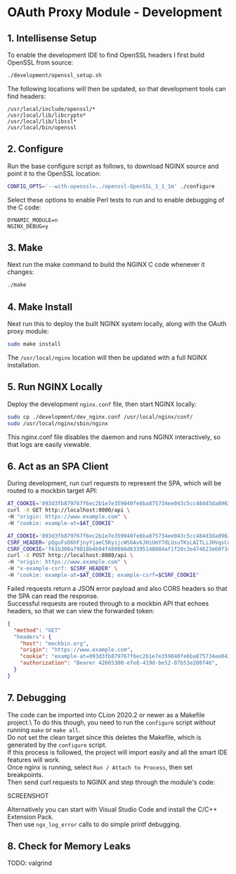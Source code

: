 # OAuth Proxy Module - Development

## 1. Intellisense Setup

To enable the development IDE to find OpenSSL headers I first build OpenSSL from source: 

```bash
./development/openssl_setup.sh
```

The following locations will then be updated, so that development tools can find headers:

```text
/usr/local/include/openssl/*
/usr/local/lib/libcrypto*
/usr/local/lib/libssl*
/usr/local/bin/openssl
```

## 2. Configure

Run the base configure script as follows, to download NGINX source and point it to the OpenSSL location:

```bash
CONFIG_OPTS='--with-openssl=../openssl-OpenSSL_1_1_1m' ./configure 
```

Select these options to enable Perl tests to run and to enable debugging of the C code:

```text
DYNAMIC_MODULE=n
NGINX_DEBUG=y
```

## 3. Make

Next run the make command to build the NGINX C code whenever it changes:

```bash
./make
```

## 4. Make Install

Next run this to deploy the built NGINX system locally, along with the OAuth proxy module:

```bash
sudo make install
```

The `/usr/local/nginx` location will then be updated with a full NGINX installation.

## 5. Run NGINX Locally

Deploy the development `nginx.conf` file, then start NGINX locally:

```bash
sudo cp ./development/dev_nginx.conf /usr/local/nginx/conf/
sudo /usr/local/nginx/sbin/nginx
```

This nginx.conf file disables the daemon and runs NGINX interactively, so that logs are easily viewable.

## 6. Act as an SPA Client

During development, run curl requests to represent the SPA, which will be routed to a mockbin target API:

```bash
AT_COOKIE='093d3fb879767f6ec2b1e7e359040fe6ba875734ee043c5cc484d3da8963a351e9aba1c5e273f3d1ea2914f83836fa434474d1720b3040f5f7237f34536b7389'
curl -X GET http://localhost:8080/api \
-H "origin: https://www.example.com" \
-H "cookie: example-at=$AT_COOKIE"
```

```bash
AT_COOKIE='093d3fb879767f6ec2b1e7e359040fe6ba875734ee043c5cc484d3da8963a351e9aba1c5e273f3d1ea2914f83836fa434474d1720b3040f5f7237f34536b7389'
CSRF_HEADER='pQguFsD6hFjnyYjaeC5KyijcWS6AvkJHiUmY7dLUsuTKsLAITLiJHVqsCdQpaGYO'
CSRF_COOKIE='f61b300a79018b4b94f480086d63395148084af1f20c3e474623e60f34a181656b3a54725c1b4ddaeec9171f0398bde8c6c1e0e12d90bdb13397bf24678cd17a230a3df8e1771f9992e3bf2d6567ad920e1c25dc5e3e015679b5e673'
curl -X POST http://localhost:8080/api \
-H "origin: https://www.example.com" \
-H "x-example-csrf: $CSRF_HEADER" \
-H "cookie: example-at=$AT_COOKIE; example-csrf=$CSRF_COOKIE"
```

Failed requests return a JSON error payload and also CORS headers so that the SPA can read the response.\
Successful requests are routed through to a mockbin API that echoes headers, so that we can view the forwarded token:

```json
{
  "method": "GET"
  "headers": {
    "host": "mockbin.org",
    "origin": "https://www.example.com",
    "cookie": "example-at=093d3fb879767f6ec2b1e7e359040fe6ba875734ee043c5cc484d3da8963a351e9aba1c5e273f3d1ea2914f83836fa434474d1720b3040f5f7237f34536b7389",
    "authorization": "Bearer 42665300-efe8-419d-be52-07b53e208f46",
  }
}
```

## 7. Debugging

The code can be imported into CLion 2020.2 or newer as a Makefile project.\ 
To do this though, you need to run the `configure` script _without_ running `make` or `make all`.\
Do not set the clean target since this deletes the Makefile, which is generated by the `configure` script.\
If this process is followed, the project will import easily and all the smart IDE features will work.\
Once nginx is running, select  `Run / Attach to Process`, then set breakpoints.\
Then send curl requests to NGINX and step through the module's code:

SCREENSHOT

Alternatively you can start with Visual Studio Code and install the C/C++ Extension Pack.\
Then use `ngx_log_error` calls to do simple printf debugging. 

## 8. Check for Memory Leaks

TODO: valgrind